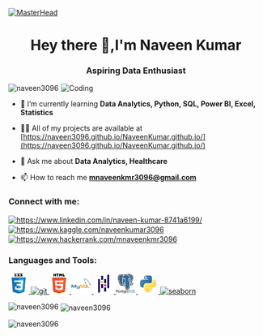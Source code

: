 [![MasterHead](https://drive.google.com/file/d/1Qf-OKQ5c_Fj4x8MV_w71TTGkWAiz6tyB/view?usp=sharing)](https://naveen3096.io)
<h1 align="center">Hey there 👋,I'm Naveen Kumar</h1>
<h3 align="center">Aspiring Data Enthusiast</h3>
<img align="right" alt="Coding" width="400" src="https://miro.medium.com/v2/resize:fit:1400/0*H4cHks1eEdrW7Zlz.gif">

<p align="left"> <img src="https://komarev.com/ghpvc/?username=naveen3096&label=Profile%20views&color=0e75b6&style=flat" alt="naveen3096" /> </p>

- 🌱 I’m currently learning **Data Analytics, Python, SQL, Power BI, Excel, Statistics**

- 👨‍💻 All of my projects are available at [https://naveen3096.github.io/NaveenKumar.github.io/](https://naveen3096.github.io/NaveenKumar.github.io/)

- 💬 Ask me about **Data Analytics, Healthcare**

- 📫 How to reach me **mnaveenkmr3096@gmail.com**

<h3 align="left">Connect with me:</h3>
<p align="left">
<a href="https://linkedin.com/in/https://www.linkedin.com/in/naveen-kumar-8741a6199/" target="blank"><img align="center" src="https://raw.githubusercontent.com/rahuldkjain/github-profile-readme-generator/master/src/images/icons/Social/linked-in-alt.svg" alt="https://www.linkedin.com/in/naveen-kumar-8741a6199/" height="30" width="40" /></a>
<a href="https://kaggle.com/https://www.kaggle.com/naveenkumar3096" target="blank"><img align="center" src="https://raw.githubusercontent.com/rahuldkjain/github-profile-readme-generator/master/src/images/icons/Social/kaggle.svg" alt="https://www.kaggle.com/naveenkumar3096" height="30" width="40" /></a>
<a href="https://www.hackerrank.com/https://www.hackerrank.com/mnaveenkmr3096" target="blank"><img align="center" src="https://raw.githubusercontent.com/rahuldkjain/github-profile-readme-generator/master/src/images/icons/Social/hackerrank.svg" alt="https://www.hackerrank.com/mnaveenkmr3096" height="30" width="40" /></a>
</p>

<h3 align="left">Languages and Tools:</h3>
<p align="left"> <a href="https://www.w3schools.com/css/" target="_blank" rel="noreferrer"> <img src="https://raw.githubusercontent.com/devicons/devicon/master/icons/css3/css3-original-wordmark.svg" alt="css3" width="40" height="40"/> </a> <a href="https://git-scm.com/" target="_blank" rel="noreferrer"> <img src="https://www.vectorlogo.zone/logos/git-scm/git-scm-icon.svg" alt="git" width="40" height="40"/> </a> <a href="https://www.w3.org/html/" target="_blank" rel="noreferrer"> <img src="https://raw.githubusercontent.com/devicons/devicon/master/icons/html5/html5-original-wordmark.svg" alt="html5" width="40" height="40"/> </a> <a href="https://www.mysql.com/" target="_blank" rel="noreferrer"> <img src="https://raw.githubusercontent.com/devicons/devicon/master/icons/mysql/mysql-original-wordmark.svg" alt="mysql" width="40" height="40"/> </a> <a href="https://pandas.pydata.org/" target="_blank" rel="noreferrer"> <img src="https://raw.githubusercontent.com/devicons/devicon/2ae2a900d2f041da66e950e4d48052658d850630/icons/pandas/pandas-original.svg" alt="pandas" width="40" height="40"/> </a> <a href="https://www.postgresql.org" target="_blank" rel="noreferrer"> <img src="https://raw.githubusercontent.com/devicons/devicon/master/icons/postgresql/postgresql-original-wordmark.svg" alt="postgresql" width="40" height="40"/> </a> <a href="https://www.python.org" target="_blank" rel="noreferrer"> <img src="https://raw.githubusercontent.com/devicons/devicon/master/icons/python/python-original.svg" alt="python" width="40" height="40"/> </a> <a href="https://seaborn.pydata.org/" target="_blank" rel="noreferrer"> <img src="https://seaborn.pydata.org/_images/logo-mark-lightbg.svg" alt="seaborn" width="40" height="40"/> </a> </p>

<p><img align="left" src="https://github-readme-stats.vercel.app/api/top-langs?username=naveen3096&show_icons=true&locale=en&layout=compact" alt="naveen3096" /></p>

<p>&nbsp;<img align="center" src="https://github-readme-stats.vercel.app/api?username=naveen3096&show_icons=true&locale=en" alt="naveen3096" /></p>

<p><img align="center" src="https://github-readme-streak-stats.herokuapp.com/?user=naveen3096&" alt="naveen3096" /></p>
